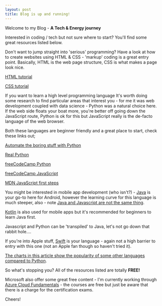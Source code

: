 ```yaml
---
layout: post
title: Blog is up and running!
---
```


Welcome to my Blog - **A Tech & Energy journey**

Interested in coding / tech but not sure where to start?  You'll find some great resources listed below.

Don't want to jump straight into 'serious' programming?  Have a look at how to create websites using HTML &
CSS - 'markup' coding is a great entry point.  Basically, HTML is the web page structure, CSS is what makes
a page look nice.

[HTML tutorial](https://www.w3schools.com/html/default.asp)

[CSS tutorial](https://www.w3schools.com/css/default.asp)

If you want to learn a high level programming language It's worth doing some research to find particular areas 
that interest you - for me it was web development coupled with data science - Python was a natural choice here.  
If the web side floats your boat more, you're better off going down the JavaScript route, Python is ok for this but 
JavaScript really is the de-facto language of the web browser.

Both these languages are beginner friendly and a great place to start, check these links out;

[Automate the boring stuff with Python](https://automatetheboringstuff.com/)

[Real Python](https://realpython.com/)

[freeCodeCamp Python](https://www.youtube.com/watch?v=rfscVS0vtbw)

[freeCodeCamp JavaScript](https://www.youtube.com/watch?v=PkZNo7MFNFg)

[MDN JavaScript first steps](https://developer.mozilla.org/en-US/docs/Learn/JavaScript/First_steps)

You might be interested in mobile app development (who isn't?) - [Java](https://www.freecodecamp.org/news/functional-programming-in-java-course/) is your go-to here for Android, however
the learning curve for this language is much steeper, also - note [Java and Javascript are not the same thing](https://www.geeksforgeeks.org/difference-between-java-and-javascript/).

[Kotlin](https://www.freecodecamp.org/news/kotlin-programming-basics-for-beginners/) is also used for mobile apps but it's recommended for beginners to learn Java first.

Javascript and Python can be 'transpiled' to Java, let's not go down that rabbit hole....

If you're into Apple stuff, [Swift](https://developer.apple.com/swift/) is your language - again not a high barrier to entry with this one (not an Apple fan though so haven't tried it).

[The charts in this article show the popularity of some other languages compared to Python](https://stackoverflow.blog/2017/09/06/incredible-growth-python/). 

So what's stopping you?  All of the resources listed are totally **FREE!**

Microsoft also offer some great free content - I'm currently working through [Azure Cloud Fundamentals](https://docs.microsoft.com/en-us/learn/paths/azure-fundamentals/) - the courses are free but just be aware that there is a charge for the certification exams.

Cheers!
